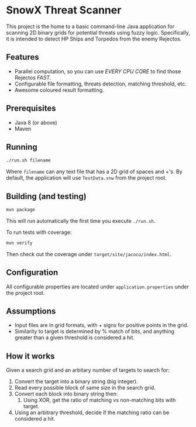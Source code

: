 SnowX Threat Scanner
====================

This project is the home to a basic command-line Java application 
for scanning 2D binary grids for potential threats using fuzzy logic.
Specifically, it is intended to detect HP Ships and Torpedos from 
the enemy Rejectos.

## Features

- Parallel computation, so you can use *EVERY CPU CORE* to find those Rejectos *FAST*.
- Configurable file formatting, threats detection, matching threshold, etc.
- Awesome coloured result formatting.

## Prerequisites

- Java 8 (or above)
- Maven

## Running

```bash
./run.sh filename
```

Where `filename` can any text file that has 
a 2D grid of spaces and +'s.  By default, the application 
will use `TestData.snw` from the project root.

## Building (and testing)

```bash
mvn package
```

This will run automatically the first time you execute `./run.sh`.

To run tests with coverage:

```bash
mvn verify
```

Then check out the coverage under `target/site/jacoco/index.html`.

## Configuration

All configurable properties are located under `application.properties` 
under the project root.

## Assumptions

- Input files are in grid formats, with + signs for positive points in the grid.
- Similarity to target is determined by % match of bits, and anything greater 
than a given threshold is considered a hit.

## How it works

Given a search grid and an arbitary number of targets to search for:
1. Convert the target into a binary string (big integer).
2. Read every possible block of same size in the search grid.
3. Convert each block into binary string then: 
    1. Using XOR, get the ratio of matching vs non-matching bits with target.
4. Using an arbitrary threshold, decide if the matching ratio can be considered a hit. 